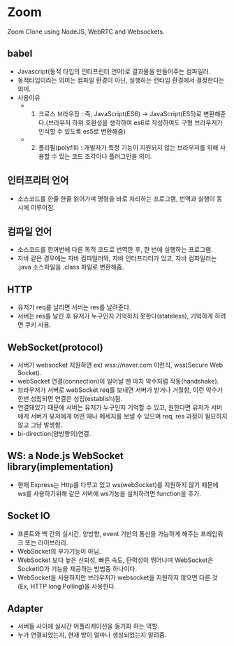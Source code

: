 # Zoom

Zoom Clone using NodeJS, WebRTC and Websockets.

## babel
 - Javascript(동적 타입의 인터프린터 언어)로 결과물을 만들어주는 컴파일러.
 - 동적타입이라는 의미는 컴파일 환경이 아닌, 실행하는 런타임 환경에서 결정한다는 의미.
 - 사용이유
   - 1. 크로스 브라우징 : 즉, JavaScript(ES6) -> JavaScript(ES5)로 변환해준다.(브라우저 하위 호환성을 생각하여 es6로 작성하여도 구형 브라우저가 인식할 수 있도록 es5로 변환해줌)
   - 2. 폴리필(polyfill) : 개발자가 특정 기능이 지원되지 않는 브라우저를 위해 사용할 수 있는 코드 조각이나 플러그인을 의미.

## 인터프리터 언어
 - 소스코드를 한줄 한줄 읽어가며 명령을 바로 처리하는 프로그램, 번역과 실행이 동시에 이루어짐.

## 컴파일 언어
 - 소스코드를 한꺼번에 다른 목적 코드로 번역한 후, 한 번에 실행하는 프로그램.
 - 자바 같은 경우에는 자바 컴파일러와, 자바 인터프리터가 있고, 자바 컴파일러는 .java 소스파일을 .class 파일로 변환해줌.

## HTTP
 - 유저가 req를 날리면 서버는 res를 날려준다.
 - 서버는 res를 날린 후 유저가 누구인지 기억하지 못한다(stateless), 기억하게 하려면 쿠키 사용.

## WebSocket(protocol)
 - 서버가 websocket 지원하면 ex) wss://naver.com 이런식, wss(Secure Web Socket).
 - webSocket 연결(connection)이 일어날 땐 마치 악수처럼 작동(handshake).
 - 브라우저가 서버로 webSocket req를 보내면 서버가 받거나 거절함, 이런 악수가 한번 성립되면 연결은 성립(establish)됨.
 - 연결돼있기 때문에 서버는 유저가 누구인지 기억할 수 있고, 원한다면 유저가 서버에게 서버가 유저에게 어떤 때나 메세지를 보낼 수 있으며 req, res 과정이 필요하지 않고 그냥 발생함.
 - bi-direction(양방향의)연결.

## WS: a Node.js WebSocket library(implementation)
 - 현재 Express는 Http를 다루고 있고 ws(webSocket)를 지원하지 않기 때문에 ws를 사용하기위해 같은 서버에 ws기능을 설치하려면 function을 추가.

## Socket IO
 - 프론트와 백 간의 실시간, 양방향, event 기반의 통신을 가능하게 해주는 프레임워크 또는 라이브러리.
 - WebSocket의 부가기능이 아님.
 - WebSocket 보다 높은 신뢰성, 빠른 속도, 탄력성이 뛰어나며 WebSocket은 SocketIO가 기능을 제공하는 방법중 하나이다.
 - WebSocket을 사용하지만 브라우저가 websocket을 지원하지 않으면 다른 것(Ex, HTTP long Polling)을 사용한다.

## Adapter
 - 서버들 사이에 실시간 어플리케이션을 동기화 하는 역할.
 - 누가 연결되었는지, 현재 방이 얼마나 생성되었는지 알려줌.